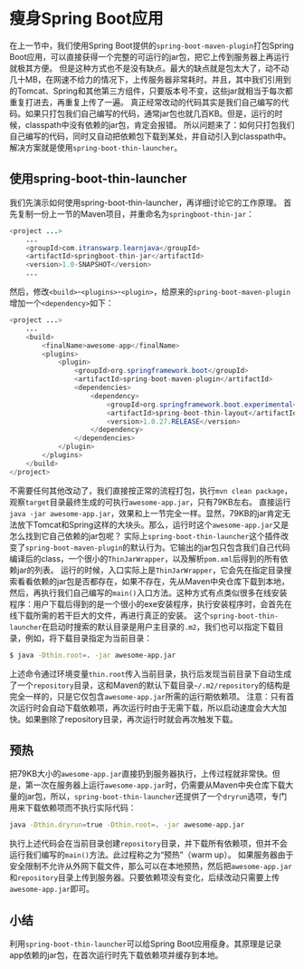 # 瘦身Spring Boot应用

在上一节中，我们使用Spring Boot提供的`spring-boot-maven-plugin`打包Spring Boot应用，可以直接获得一个完整的可运行的jar包，把它上传到服务器上再运行就极其方便。
但是这种方式也不是没有缺点。最大的缺点就是包太大了，动不动几十MB，在网速不给力的情况下，上传服务器非常耗时。并且，其中我们引用到的Tomcat、Spring和其他第三方组件，只要版本号不变，这些jar就相当于每次都重复打进去，再重复上传了一遍。
真正经常改动的代码其实是我们自己编写的代码。如果只打包我们自己编写的代码，通常jar包也就几百KB。但是，运行的时候，classpath中没有依赖的jar包，肯定会报错。
所以问题来了：如何只打包我们自己编写的代码，同时又自动把依赖包下载到某处，并自动引入到classpath中。解决方案就是使用`spring-boot-thin-launcher`。
## 使用spring-boot-thin-launcher
我们先演示如何使用spring-boot-thin-launcher，再详细讨论它的工作原理。
首先复制一份上一节的Maven项目，并重命名为`springboot-thin-jar`：
```java
<project ...>
    ...
    <groupId>com.itranswarp.learnjava</groupId>
    <artifactId>springboot-thin-jar</artifactId>
    <version>1.0-SNAPSHOT</version>
    ...
```
然后，修改`<build>`-`<plugins>`-`<plugin>`，给原来的`spring-boot-maven-plugin`增加一个`<dependency>`如下：
```java
<project ...>
    ...
    <build>
        <finalName>awesome-app</finalName>
        <plugins>
            <plugin>
                <groupId>org.springframework.boot</groupId>
                <artifactId>spring-boot-maven-plugin</artifactId>
                <dependencies>
                    <dependency>
                        <groupId>org.springframework.boot.experimental</groupId>
                        <artifactId>spring-boot-thin-layout</artifactId>
                        <version>1.0.27.RELEASE</version>
                    </dependency>
                </dependencies>
            </plugin>
        </plugins>
    </build>
</project>
```
不需要任何其他改动了，我们直接按正常的流程打包，执行`mvn clean package`，观察`target`目录最终生成的可执行`awesome-app.jar`，只有79KB左右。
直接运行`java -jar awesome-app.jar`，效果和上一节完全一样。显然，79KB的jar肯定无法放下Tomcat和Spring这样的大块头。那么，运行时这个`awesome-app.jar`又是怎么找到它自己依赖的jar包呢？
实际上`spring-boot-thin-launcher`这个插件改变了`spring-boot-maven-plugin`的默认行为。它输出的jar包只包含我们自己代码编译后的class，一个很小的`ThinJarWrapper`，以及解析`pom.xml`后得到的所有依赖jar的列表。
运行的时候，入口实际上是`ThinJarWrapper`，它会先在指定目录搜索看看依赖的jar包是否都存在，如果不存在，先从Maven中央仓库下载到本地，然后，再执行我们自己编写的`main()`入口方法。这种方式有点类似很多在线安装程序：用户下载后得到的是一个很小的exe安装程序，执行安装程序时，会首先在线下载所需的若干巨大的文件，再进行真正的安装。
这个`spring-boot-thin-launcher`在启动时搜索的默认目录是用户主目录的`.m2`，我们也可以指定下载目录，例如，将下载目录指定为当前目录：
```bash
$ java -Dthin.root=. -jar awesome-app.jar
```
上述命令通过环境变量`thin.root`传入当前目录，执行后发现当前目录下自动生成了一个`repository`目录，这和Maven的默认下载目录`~/.m2/repository`的结构是完全一样的，只是它仅包含`awesome-app.jar`所需的运行期依赖项。
 注意：只有首次运行时会自动下载依赖项，再次运行时由于无需下载，所以启动速度会大大加快。如果删除了repository目录，再次运行时就会再次触发下载。
## 预热
把79KB大小的`awesome-app.jar`直接扔到服务器执行，上传过程就非常快。但是，第一次在服务器上运行`awesome-app.jar`时，仍需要从Maven中央仓库下载大量的jar包，所以，`spring-boot-thin-launcher`还提供了一个`dryrun`选项，专门用来下载依赖项而不执行实际代码：
```bash
java -Dthin.dryrun=true -Dthin.root=. -jar awesome-app.jar
```
执行上述代码会在当前目录创建`repository`目录，并下载所有依赖项，但并不会运行我们编写的`main()`方法。此过程称之为“预热”（warm up）。
如果服务器由于安全限制不允许从外网下载文件，那么可以在本地预热，然后把`awesome-app.jar`和`repository`目录上传到服务器。只要依赖项没有变化，后续改动只需要上传`awesome-app.jar`即可。
## 小结
利用`spring-boot-thin-launcher`可以给Spring Boot应用瘦身。其原理是记录app依赖的jar包，在首次运行时先下载依赖项并缓存到本地。
